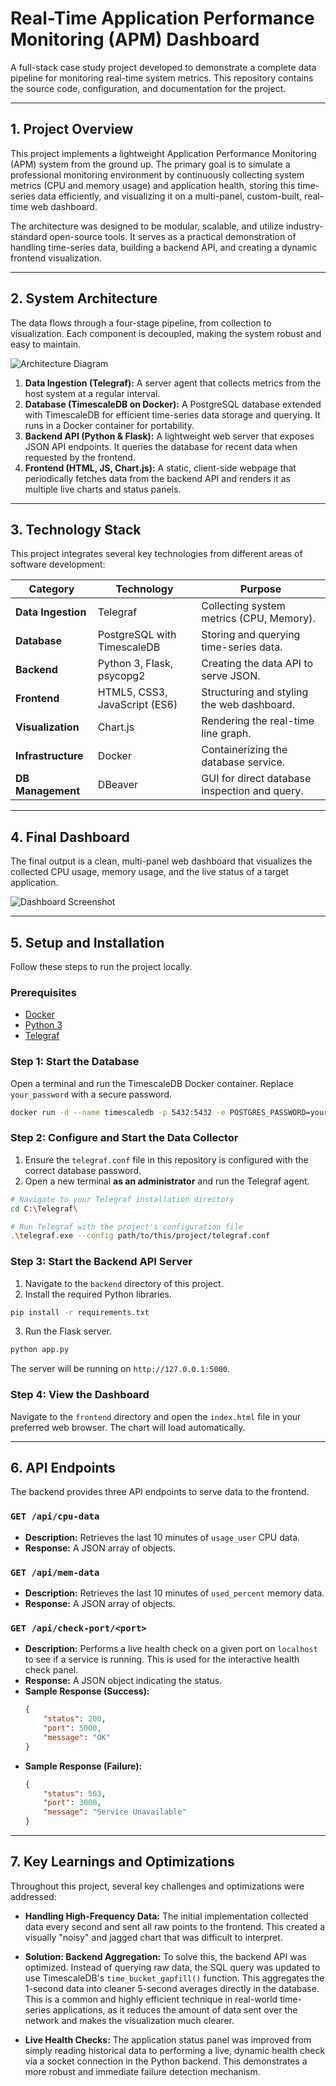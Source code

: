 # Real-Time Application Performance Monitoring (APM) Dashboard

A full-stack case study project developed to demonstrate a complete data pipeline for monitoring real-time system metrics. This repository contains the source code, configuration, and documentation for the project.

---

## 1. Project Overview

This project implements a lightweight Application Performance Monitoring (APM) system from the ground up. The primary goal is to simulate a professional monitoring environment by continuously collecting system metrics (CPU and memory usage) and application health, storing this time-series data efficiently, and visualizing it on a multi-panel, custom-built, real-time web dashboard.

The architecture was designed to be modular, scalable, and utilize industry-standard open-source tools. It serves as a practical demonstration of handling time-series data, building a backend API, and creating a dynamic frontend visualization.

---

## 2. System Architecture

The data flows through a four-stage pipeline, from collection to visualization. Each component is decoupled, making the system robust and easy to maintain.

![Architecture Diagram](architecture.png)

1.  **Data Ingestion (Telegraf):** A server agent that collects metrics from the host system at a regular interval.
2.  **Database (TimescaleDB on Docker):** A PostgreSQL database extended with TimescaleDB for efficient time-series data storage and querying. It runs in a Docker container for portability.
3.  **Backend API (Python & Flask):** A lightweight web server that exposes JSON API endpoints. It queries the database for recent data when requested by the frontend.
4.  **Frontend (HTML, JS, Chart.js):** A static, client-side webpage that periodically fetches data from the backend API and renders it as multiple live charts and status panels.

---

## 3. Technology Stack

This project integrates several key technologies from different areas of software development:

| Category          | Technology                               | Purpose                                      |
| ----------------- | ---------------------------------------- | -------------------------------------------- |
| **Data Ingestion**| Telegraf                                 | Collecting system metrics (CPU, Memory).     |
| **Database** | PostgreSQL with TimescaleDB              | Storing and querying time-series data.       |
| **Backend** | Python 3, Flask, psycopg2                | Creating the data API to serve JSON.         |
| **Frontend** | HTML5, CSS3, JavaScript (ES6)            | Structuring and styling the web dashboard.   |
| **Visualization** | Chart.js                                 | Rendering the real-time line graph.          |
| **Infrastructure**| Docker                                   | Containerizing the database service.         |
| **DB Management** | DBeaver                                  | GUI for direct database inspection and query.|

---

## 4. Final Dashboard

The final output is a clean, multi-panel web dashboard that visualizes the collected CPU usage, memory usage, and the live status of a target application.

![Dashboard Screenshot](dashboard.png)

---

## 5. Setup and Installation

Follow these steps to run the project locally.

### Prerequisites

* [Docker](https://www.docker.com/products/docker-desktop/)
* [Python 3](https://www.python.org/downloads/)
* [Telegraf](https://portal.influxdata.com/downloads/)

### Step 1: Start the Database
Open a terminal and run the TimescaleDB Docker container. Replace `your_password` with a secure password.

```bash
docker run -d --name timescaledb -p 5432:5432 -e POSTGRES_PASSWORD=your_password timescale/timescaledb:latest-pg14
````

### Step 2: Configure and Start the Data Collector

1.  Ensure the `telegraf.conf` file in this repository is configured with the correct database password.
2.  Open a new terminal **as an administrator** and run the Telegraf agent.

```bash
# Navigate to your Telegraf installation directory
cd C:\Telegraf\

# Run Telegraf with the project's configuration file
.\telegraf.exe --config path/to/this/project/telegraf.conf
```

### Step 3: Start the Backend API Server

1.  Navigate to the `backend` directory of this project.
2.  Install the required Python libraries.

```bash
pip install -r requirements.txt
```

3.  Run the Flask server.

```bash
python app.py
```

The server will be running on `http://127.0.0.1:5000`.

### Step 4: View the Dashboard

Navigate to the `frontend` directory and open the `index.html` file in your preferred web browser. The chart will load automatically.

---

## 6. API Endpoints

The backend provides three API endpoints to serve data to the frontend.

### `GET /api/cpu-data`

* **Description:** Retrieves the last 10 minutes of `usage_user` CPU data.
* **Response:** A JSON array of objects.

### `GET /api/mem-data`

* **Description:** Retrieves the last 10 minutes of `used_percent` memory data.
* **Response:** A JSON array of objects.

### `GET /api/check-port/<port>`

* **Description:** Performs a live health check on a given port on `localhost` to see if a service is running. This is used for the interactive health check panel.
* **Response:** A JSON object indicating the status.
* **Sample Response (Success):**
    ```json
    {
        "status": 200,
        "port": 5000,
        "message": "OK"
    }
    ```
* **Sample Response (Failure):**
    ```json
    {
        "status": 503,
        "port": 3000,
        "message": "Service Unavailable"
    }
    ```

---

## 7. Key Learnings and Optimizations

Throughout this project, several key challenges and optimizations were addressed:

* **Handling High-Frequency Data:** The initial implementation collected data every second and sent all raw points to the frontend. This created a visually "noisy" and jagged chart that was difficult to interpret.

* **Solution: Backend Aggregation:** To solve this, the backend API was optimized. Instead of querying raw data, the SQL query was updated to use TimescaleDB's `time_bucket_gapfill()` function. This aggregates the 1-second data into cleaner 5-second averages directly in the database. This is a common and highly efficient technique in real-world time-series applications, as it reduces the amount of data sent over the network and makes the visualization much clearer.

* **Live Health Checks:** The application status panel was improved from simply reading historical data to performing a live, dynamic health check via a socket connection in the Python backend. This demonstrates a more robust and immediate failure detection mechanism.
